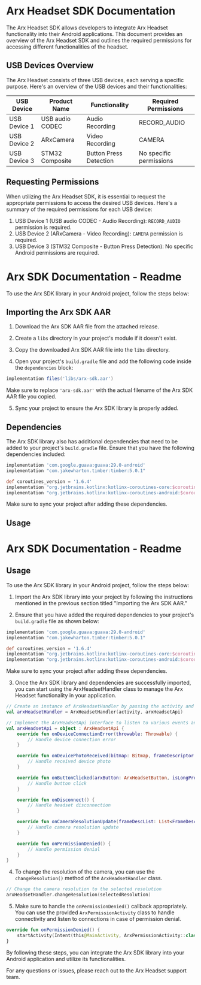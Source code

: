# Arx Headset SDK Documentation

The Arx Headset SDK allows developers to integrate Arx Headset functionality into their Android applications. This document provides an overview of the Arx Headset SDK and outlines the required permissions for accessing different functionalities of the headset.

## USB Devices Overview

The Arx Headset consists of three USB devices, each serving a specific purpose. Here's an overview of the USB devices and their functionalities:

| USB Device        | Product Name     | Functionality                          | Required Permissions       |
|-------------------|------------------|----------------------------------------|----------------------------|
| USB Device 1      | USB audio CODEC  | Audio Recording                        | RECORD_AUDIO               |
| USB Device 2      | ARxCamera        | Video Recording                        | CAMERA                     |
| USB Device 3      | STM32 Composite  | Button Press Detection                 | No specific permissions    |

## Requesting Permissions

When utilizing the Arx Headset SDK, it is essential to request the appropriate permissions to access the desired USB devices. Here's a summary of the required permissions for each USB device:

1. USB Device 1 (USB audio CODEC - Audio Recording): `RECORD_AUDIO` permission is required.
2. USB Device 2 (ARxCamera - Video Recording): `CAMERA` permission is required.
3. USB Device 3 (STM32 Composite - Button Press Detection): No specific Android permissions are required.


# Arx SDK Documentation - Readme

To use the Arx SDK library in your Android project, follow the steps below:

## Importing the Arx SDK AAR

1. Download the Arx SDK AAR file from the attached release.

2. Create a `libs` directory in your project's module if it doesn't exist.

3. Copy the downloaded Arx SDK AAR file into the `libs` directory.

4. Open your project's `build.gradle` file and add the following code inside the `dependencies` block:

```groovy
implementation files('libs/arx-sdk.aar')
```

Make sure to replace `'arx-sdk.aar'` with the actual filename of the Arx SDK AAR file you copied.

5. Sync your project to ensure the Arx SDK library is properly added.

## Dependencies

The Arx SDK library also has additional dependencies that need to be added to your project's `build.gradle` file. Ensure that you have the following dependencies included:

```groovy
implementation 'com.google.guava:guava:29.0-android'
implementation "com.jakewharton.timber:timber:5.0.1"

def coroutines_version = '1.6.4'
implementation "org.jetbrains.kotlinx:kotlinx-coroutines-core:$coroutines_version"
implementation "org.jetbrains.kotlinx:kotlinx-coroutines-android:$coroutines_version"
```

Make sure to sync your project after adding these dependencies.

## Usage

# Arx SDK Documentation - Readme

## Usage

To use the Arx SDK library in your Android project, follow the steps below:

1. Import the Arx SDK library into your project by following the instructions mentioned in the previous section titled "Importing the Arx SDK AAR."

2. Ensure that you have added the required dependencies to your project's `build.gradle` file as shown below:

```groovy
implementation 'com.google.guava:guava:29.0-android'
implementation "com.jakewharton.timber:timber:5.0.1"

def coroutines_version = '1.6.4'
implementation "org.jetbrains.kotlinx:kotlinx-coroutines-core:$coroutines_version"
implementation "org.jetbrains.kotlinx:kotlinx-coroutines-android:$coroutines_version"
```

Make sure to sync your project after adding these dependencies.

3. Once the Arx SDK library and dependencies are successfully imported, you can start using the ArxHeadsetHandler class to manage the Arx Headset functionality in your application.

```kotlin
// Create an instance of ArxHeadsetHandler by passing the activity and ArxHeadsetApi
val arxHeadsetHandler = ArxHeadsetHandler(activity, arxHeadsetApi)

// Implement the ArxHeadsetApi interface to listen to various events and interactions
val arxHeadsetApi = object : ArxHeadsetApi {
    override fun onDeviceConnectionError(throwable: Throwable) {
        // Handle device connection error
    }

    override fun onDevicePhotoReceived(bitmap: Bitmap, frameDescriptor: FrameDesc) {
        // Handle received device photo
    }

    override fun onButtonClicked(arxButton: ArxHeadsetButton, isLongPress: Boolean) {
        // Handle button click
    }

    override fun onDisconnect() {
        // Handle headset disconnection
    }

    override fun onCameraResolutionUpdate(frameDescList: List<FrameDesc>, selectedFrameDesc: FrameDesc) {
        // Handle camera resolution update
    }

    override fun onPermissionDenied() {
        // Handle permission denial
    }
}
```

4. To change the resolution of the camera, you can use the `changeResolution()` method of the `ArxHeadsetHandler` class.

```kotlin
// Change the camera resolution to the selected resolution
arxHeadsetHandler.changeResolution(selectedResolution)
```

5. Make sure to handle the `onPermissionDenied()` callback appropriately. You can use the provided `ArxPermissionActivity` class to handle connectivity and listen to connections in case of permission denial.

```kotlin
override fun onPermissionDenied() {
    startActivity(Intent(this@MainActivity, ArxPermissionActivity::class.java))
}
```

By following these steps, you can integrate the Arx SDK library into your Android application and utilize its functionalities.

For any questions or issues, please reach out to the Arx Headset support team.
